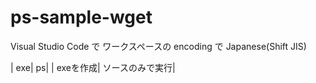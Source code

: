 # ps-sample-wget
Visual Studio Code で ワークスペースの encoding で Japanese(Shift JIS)

| exe| ps|
| exeを作成| ソースのみで実行|
